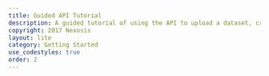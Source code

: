 ```yaml
---
title: Guided API Tutorial
description: A guided tutorial of using the API to upload a dataset, create a forecast session and retrieve the results.
copyright: 2017 Nexosis 
layout: lite
category: Getting Started
use_codestyles: true
order: 2
---
```

<div id="content"></div>

<script src="https://account.nexosis.com/app/vendor"></script>
<script src="https://account.nexosis.com/app/tutorial-app"></script>
